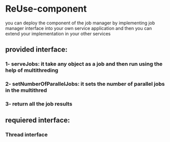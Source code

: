 # ReUse-component

you can deploy the component of the job manager by implementing job manager interface into your own service application and then you can extend your implementation in your other services

<h2>provided interface: </h2>
<h3> 1- serveJobs: it take any object as a job and then run using the help of multithreding </h3>
<h3> 2- setNumberOfParallelJobs:  it sets the number of parallel jobs in the multithred</h3>
<h3> 3- return all the job results </h3>

<h2>requiered interface: </h2>

<h3> Thread interface</h2>
